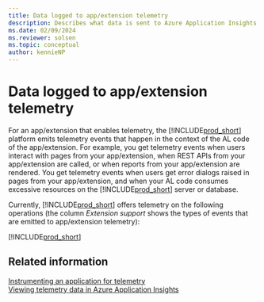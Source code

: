 ```yaml
---
title: Data logged to app/extension telemetry 
description: Describes what data is sent to Azure Application Insights for app/extensions. 
ms.date: 02/09/2024
ms.reviewer: solsen
ms.topic: conceptual
author: kennieNP
---
```


# Data logged to app/extension telemetry 

For an app/extension that enables telemetry, the [!INCLUDE[prod_short](../developer/includes/prod_short.md)] platform emits telemetry events that happen in the context of the AL code of the app/extension. For example, you get telemetry events when users interact with pages from your app/extension, when REST APIs from your app/extension are called, or when reports from your app/extension are rendered. You get telemetry events when users get error dialogs raised in pages from your app/extension, and when your AL code consumes excessive resources on the [!INCLUDE[prod_short](../developer/includes/prod_short.md)] server or database.

Currently, [!INCLUDE[prod_short](../developer/includes/prod_short.md)] offers telemetry on the following operations (the column _Extension support_ shows the types of events that are emitted to app/extension telemetry):  

[!INCLUDE[prod_short](../includes/include-telemetry-by-area.md)]

## Related information  

[Instrumenting an application for telemetry](devenv-instrument-application-for-telemetry.md)  
[Viewing telemetry data in Azure Application Insights](../administration/telemetry-overview.md)  